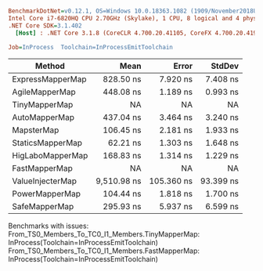 ``` ini

BenchmarkDotNet=v0.12.1, OS=Windows 10.0.18363.1082 (1909/November2018Update/19H2)
Intel Core i7-6820HQ CPU 2.70GHz (Skylake), 1 CPU, 8 logical and 4 physical cores
.NET Core SDK=3.1.402
  [Host] : .NET Core 3.1.8 (CoreCLR 4.700.20.41105, CoreFX 4.700.20.41903), X64 RyuJIT

Job=InProcess  Toolchain=InProcessEmitToolchain  

```
|           Method |        Mean |      Error |    StdDev |
|----------------- |------------:|-----------:|----------:|
| ExpressMapperMap |   828.50 ns |   7.920 ns |  7.408 ns |
|   AgileMapperMap |   448.08 ns |   1.189 ns |  0.993 ns |
|    TinyMapperMap |          NA |         NA |        NA |
|    AutoMapperMap |   437.04 ns |   3.464 ns |  3.240 ns |
|       MapsterMap |   106.45 ns |   2.181 ns |  1.933 ns |
|     StaticsMapperMap |    62.21 ns |   1.303 ns |  1.648 ns |
| HigLaboMapperMap |   168.83 ns |   1.314 ns |  1.229 ns |
|    FastMapperMap |          NA |         NA |        NA |
| ValueInjecterMap | 9,510.98 ns | 105.360 ns | 93.399 ns |
|   PowerMapperMap |   104.44 ns |   1.818 ns |  1.700 ns |
|    SafeMapperMap |   295.93 ns |   5.937 ns |  6.599 ns |

Benchmarks with issues:
  From_TS0_Members_To_TC0_I1_Members.TinyMapperMap: InProcess(Toolchain=InProcessEmitToolchain)
  From_TS0_Members_To_TC0_I1_Members.FastMapperMap: InProcess(Toolchain=InProcessEmitToolchain)
